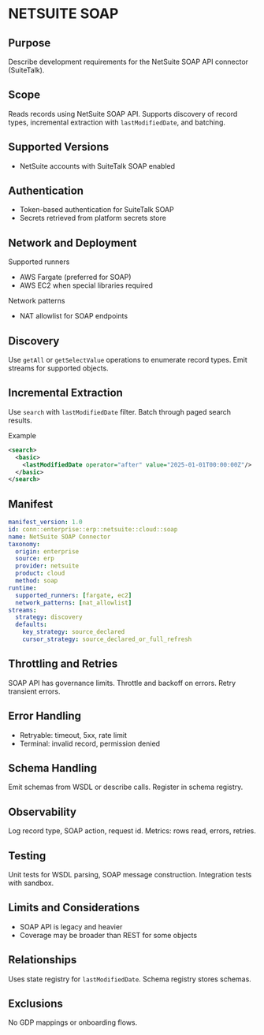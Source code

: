 # NETSUITE SOAP

## Purpose
Describe development requirements for the NetSuite SOAP API connector (SuiteTalk).

## Scope
Reads records using NetSuite SOAP API. 
Supports discovery of record types, incremental extraction with `lastModifiedDate`, and batching.

## Supported Versions
- NetSuite accounts with SuiteTalk SOAP enabled

## Authentication
- Token-based authentication for SuiteTalk SOAP
- Secrets retrieved from platform secrets store

## Network and Deployment
Supported runners
- AWS Fargate (preferred for SOAP)
- AWS EC2 when special libraries required

Network patterns
- NAT allowlist for SOAP endpoints

## Discovery
Use `getAll` or `getSelectValue` operations to enumerate record types. 
Emit streams for supported objects.

## Incremental Extraction
Use `search` with `lastModifiedDate` filter. 
Batch through paged search results.

Example
```xml
<search>
  <basic>
    <lastModifiedDate operator="after" value="2025-01-01T00:00:00Z"/>
  </basic>
</search>
```

## Manifest
```yaml
manifest_version: 1.0
id: conn::enterprise::erp::netsuite::cloud::soap
name: NetSuite SOAP Connector
taxonomy:
  origin: enterprise
  source: erp
  provider: netsuite
  product: cloud
  method: soap
runtime:
  supported_runners: [fargate, ec2]
  network_patterns: [nat_allowlist]
streams:
  strategy: discovery
  defaults:
    key_strategy: source_declared
    cursor_strategy: source_declared_or_full_refresh
```

## Throttling and Retries
SOAP API has governance limits. 
Throttle and backoff on errors. 
Retry transient errors.

## Error Handling
- Retryable: timeout, 5xx, rate limit
- Terminal: invalid record, permission denied

## Schema Handling
Emit schemas from WSDL or describe calls. 
Register in schema registry.

## Observability
Log record type, SOAP action, request id. 
Metrics: rows read, errors, retries.

## Testing
Unit tests for WSDL parsing, SOAP message construction. 
Integration tests with sandbox.

## Limits and Considerations
- SOAP API is legacy and heavier
- Coverage may be broader than REST for some objects

## Relationships
Uses state registry for `lastModifiedDate`. 
Schema registry stores schemas.

## Exclusions
No GDP mappings or onboarding flows.
